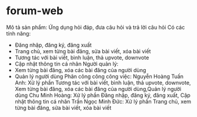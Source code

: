 # forum-web
Mô tả sản phẩm:
Ứng dụng hỏi đáp, đưa câu hỏi và trả lời câu hỏi
Có các tính năng: 
- Đăng nhập, đăng ký, đăng xuất
- Trang chủ, xem từng bài đăng, sửa bài viết, xóa bài viết
- Tương tác với bài viết, bình luận, thả upvote, downvote
- Cập nhật thông tin cá nhân
Người quản lý:
- Xem từng bài đăng, xóa các bài đăng của người dùng
- Quản lý người dùng
Phân công công công việc:
Nguyễn Hoàng Tuấn Anh:
Xử lý phần Tương tác với bài viết, bình luận, thả upvote, downvote, Xem từng bài đăng, xóa các bài đăng của người dùng,Quản lý người dùng
Chu Minh Hoàng:
Xử lý phần Đăng nhập, đăng ký, đăng xuất, Cập nhật thông tin cá nhân
Trần Ngọc Minh Đức:
Xử lý phần Trang chủ, xem từng bài đăng, sửa bài viết, xóa bài viết